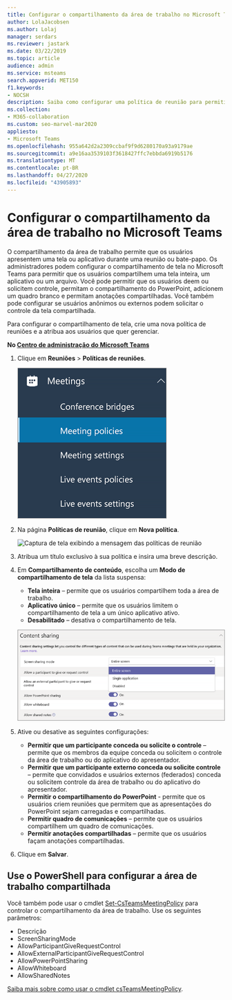 ```yaml
---
title: Configurar o compartilhamento da área de trabalho no Microsoft Teams
author: LolaJacobsen
ms.author: Lolaj
manager: serdars
ms.reviewer: jastark
ms.date: 03/22/2019
ms.topic: article
audience: admin
ms.service: msteams
search.appverid: MET150
f1.keywords:
- NOCSH
description: Saiba como configurar uma política de reunião para permitir que os usuários compartilhem suas áreas de trabalho nos chats ou reuniões do teams.
ms.collection:
- M365-collaboration
ms.custom: seo-marvel-mar2020
appliesto:
- Microsoft Teams
ms.openlocfilehash: 955a642d2a2309ccbaf9f9d6280170a93a9179ae
ms.sourcegitcommit: a9e16aa3539103f3618427ffc7ebbda6919b5176
ms.translationtype: MT
ms.contentlocale: pt-BR
ms.lasthandoff: 04/27/2020
ms.locfileid: "43905893"
---
```

<a name="configure-desktop-sharing-in-microsoft-teams"></a>Configurar o compartilhamento da área de trabalho no Microsoft Teams
============================================

O compartilhamento da área de trabalho permite que os usuários apresentem uma tela ou aplicativo durante uma reunião ou bate-papo. Os administradores podem configurar o compartilhamento de tela no Microsoft Teams para permitir que os usuários compartilhem uma tela inteira, um aplicativo ou um arquivo. Você pode permitir que os usuários deem ou solicitem controle, permitam o compartilhamento do PowerPoint, adicionem um quadro branco e permitam anotações compartilhadas. Você também pode configurar se usuários anônimos ou externos podem solicitar o controle da tela compartilhada.

Para configurar o compartilhamento de tela, crie uma nova política de reuniões e a atribua aos usuários que quer gerenciar.

**No [Centro de administração do Microsoft Teams](https://admin.teams.microsoft.com/)**

1. Clique em **Reuniões** > **Políticas de reuniões**.

    ![Captura de tela exibindo as políticas das reuniões selecionadas](media/configure-desktop-sharing-image1.png)

2. Na página **Políticas de reunião**, clique em **Nova política**.

    ![Captura de tela exibindo a mensagem das políticas de reunião](media/configure-desktop-sharing-image2.png)

3. Atribua um título exclusivo à sua política e insira uma breve descrição.

4. Em **Compartilhamento de conteúdo**, escolha um **Modo de compartilhamento de tela** da lista suspensa:

   - **Tela inteira** – permite que os usuários compartilhem toda a área de trabalho.
   - **Aplicativo único** – permite que os usuários limitem o compartilhamento de tela a um único aplicativo ativo.
   - **Desabilitado** – desativa o compartilhamento de tela.

    ![Captura de tela exibindo as opções do modo de compartilhamento](media/configure-desktop-sharing-image3.png)

5. Ative ou desative as seguintes configurações:

    - **Permitir que um participante conceda ou solicite o controle** – permite que os membros da equipe conceda ou solicitem o controle da área de trabalho ou do aplicativo do apresentador.
    - **Permitir que um participante externo conceda ou solicite controle** – permite que convidados e usuários externos (federados) conceda ou solicitem controle da área de trabalho ou do aplicativo do apresentador.
    - **Permitir o compartilhamento do PowerPoint** - permite que os usuários criem reuniões que permitem que as apresentações do PowerPoint sejam carregadas e compartilhadas.
    - **Permitir quadro de comunicações** – permite que os usuários compartilhem um quadro de comunicações.
    - **Permitir anotações compartilhadas** – permite que os usuários façam anotações compartilhadas.

6. Clique em **Salvar**.

## <a name="use-powershell-to-configure-shared-desktop"></a>Use o PowerShell para configurar a área de trabalho compartilhada

Você também pode usar o cmdlet [Set-CsTeamsMeetingPolicy](https://docs.microsoft.com/powershell/module/skype/set-csteamsmeetingpolicy?view=skype-ps) para controlar o compartilhamento da área de trabalho. Use os seguintes parâmetros:

- Descrição
- ScreenSharingMode
- AllowParticipantGiveRequestControl
- AllowExternalParticipantGiveRequestControl
- AllowPowerPointSharing
- AllowWhiteboard
- AllowSharedNotes

[Saiba mais sobre como usar o cmdlet csTeamsMeetingPolicy](https://docs.microsoft.com/powershell/module/skype/set-csteamsmeetingpolicy?view=skype-ps).

